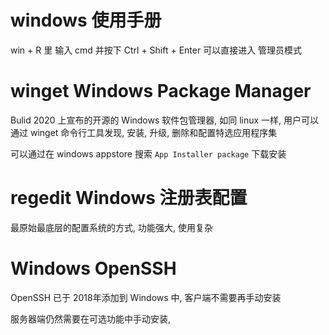 # windows 使用手册



win + R 里 输入 cmd 并按下 Ctrl + Shift + Enter 可以直接进入 管理员模式


# winget Windows Package Manager

Bulid 2020 上宣布的开源的 Windows 软件包管理器, 如同 linux 一样, 用户可以通过 winget 命令行工具发现, 安装, 升级, 删除和配置特选应用程序集  

可以通过在 windows appstore 搜索 `App Installer package` 下载安装


# regedit Windows 注册表配置

最原始最底层的配置系统的方式, 功能强大, 使用复杂


# Windows OpenSSH

OpenSSH 已于 2018年添加到 Windows 中, 客户端不需要再手动安装  

服务器端仍然需要在可选功能中手动安装, 